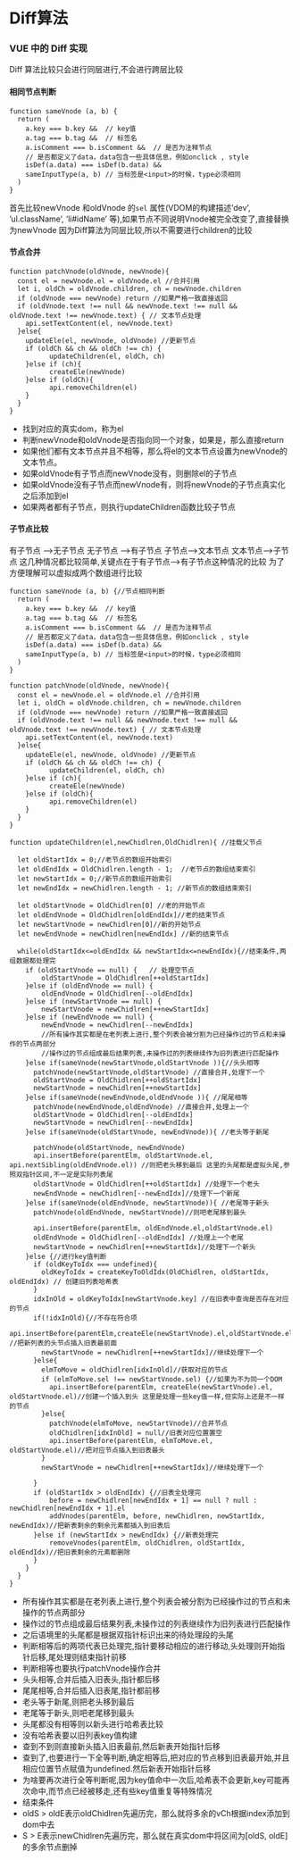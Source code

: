 # Diff算法

### VUE 中的 Diff 实现

Diff 算法比较只会进行同层进行,不会进行跨层比较

#### 相同节点判断

```
function sameVnode (a, b) {
  return (
    a.key === b.key &&  // key值
    a.tag === b.tag &&  // 标签名
    a.isComment === b.isComment &&  // 是否为注释节点
    // 是否都定义了data，data包含一些具体信息，例如onclick , style
    isDef(a.data) === isDef(b.data) &&  
    sameInputType(a, b) // 当标签是<input>的时候，type必须相同
  )
}
```

首先比较newVnode 和oldVnode 的`sel` 属性(VDOM的构建描述’dev’, ’ul.className’, ’li#idName’ 等),如果节点不同说明Vnode被完全改变了,直接替换为newVnode 因为Diff算法为同层比较,所以不需要进行children的比较

#### 节点合并

```
function patchVnode(oldVnode, newVnode){
  const el = newVnode.el = oldVnode.el //合并引用
  let i, oldCh = oldVnode.children, ch = newVnode.children
  if (oldVnode === newVnode) return //如果严格一致直接返回
  if (oldVnode.text !== null && newVnode.text !== null && oldVnode.text !== newVnode.text) { // 文本节点处理
    api.setTextContent(el, newVnode.text)
  }else{
    updateEle(el, newVnode, oldVnode) //更新节点
    if (oldCh && ch && oldCh !== ch) {
          updateChildren(el, oldCh, ch)
    }else if (ch){
          createEle(newVnode) 
    }else if (oldCh){
          api.removeChildren(el)
    }
  }
}
```

* 找到对应的真实dom，称为el
* 判断newVnode和oldVnode是否指向同一个对象，如果是，那么直接return
* 如果他们都有文本节点并且不相等，那么将el的文本节点设置为newVnode的文本节点。
* 如果oldVnode有子节点而newVnode没有，则删除el的子节点
* 如果oldVnode没有子节点而newVnode有，则将newVnode的子节点真实化之后添加到el
* 如果两者都有子节点，则执行updateChildren函数比较子节点

#### 子节点比较

有子节点 —>无子节点 无子节点 —>有子节点 子节点—>文本节点 文本节点—>子节点 这几种情况都比较简单,关键点在于有子节点—>有子节点这种情况的比较 为了方便理解可以虚拟成两个数组进行比较

```
function sameVnode (a, b) {//节点相同判断
  return (
    a.key === b.key &&  // key值
    a.tag === b.tag &&  // 标签名
    a.isComment === b.isComment &&  // 是否为注释节点
    // 是否都定义了data，data包含一些具体信息，例如onclick , style
    isDef(a.data) === isDef(b.data) &&  
    sameInputType(a, b) // 当标签是<input>的时候，type必须相同
  )
}

function patchVnode(oldVnode, newVnode){
  const el = newVnode.el = oldVnode.el //合并引用
  let i, oldCh = oldVnode.children, ch = newVnode.children
  if (oldVnode === newVnode) return //如果严格一致直接返回
  if (oldVnode.text !== null && newVnode.text !== null && oldVnode.text !== newVnode.text) { // 文本节点处理
    api.setTextContent(el, newVnode.text)
  }else{
    updateEle(el, newVnode, oldVnode) //更新节点
    if (oldCh && ch && oldCh !== ch) {
          updateChildren(el, oldCh, ch)
    }else if (ch){
          createEle(newVnode) 
    }else if (oldCh){
          api.removeChildren(el)
    }
  }
}

function updateChildren(el,newChidlren,OldChidlren){ //挂载父节点

  let oldStartIdx = 0;//老节点的数组开始索引
  let oldEndIdx = OldChidlren.length - 1;  //老节点的数组结束索引
  let newStartIdx = 0;//新节点的数组开始索引
  let newEndIdx = newChidlren.length - 1; //新节点的数组结束索引
  
  let oldStartVnode = OldChidlren[0] //老的开始节点
  let oldEndVnode = OldChidlren[oldEndIdx]//老的结束节点
  let newStartVnode = newChidlren[0]//新的开始节点
  let newEndVnode = newChidlren[newEndIdx] //新的结束节点

  while(oldStartIdx<=oldEndIdx && newStartIdx<=newEndIdx){//结束条件,两组数据都处理完
    if (oldStartVnode == null) {   // 处理空节点
        oldStartVnode = OldChidlren[++oldStartIdx] 
    }else if (oldEndVnode == null) {
        oldEndVnode = OldChidlren[--oldEndIdx]
    }else if (newStartVnode == null) {
        newStartVnode = newChidlren[++newStartIdx]
    }else if (newEndVnode == null) {
        newEndVnode = newChidlren[--newEndIdx] 
        //所有操作其实都是在老列表上进行,整个列表会被分割为已经操作过的节点和未操作的节点两部分
        //操作过的节点组成最后结果列表,未操作过的列表继续作为旧列表进行匹配操作
    }else if(sameVnode(newStartVnode,oldStartVnode )){//头头相等
      patchVnode(newStartVnode,oldStartVnode) //直接合并,处理下一个
      oldStartVnode = OldChidlren[++oldStartIdx]
      newStartVnode = newChidlren[++newStartIdx]
    }else if(sameVnode(newEndVnode,oldEndVnode )){ //尾尾相等
      patchVnode(newEndVnode,oldEndVnode) //直接合并,处理上一个
      oldStartVnode = OldChidlren[--oldEndIdx]
      newStartVnode = newChidlren[--newEndIdx]
    }else if(sameVnode(oldStartVnode, newEndVnode)){ //老头等于新尾
      
      patchVnode(oldStartVnode, newEndVnode)
      api.insertBefore(parentElm, oldStartVnode.el, api.nextSibling(oldEndVnode.el)) //则把老头移到最后 这里的头尾都是虚拟头尾,参照双指针区间,不一定是实际列表尾
      oldStartVnode = OldChidlren[++oldStartIdx] //处理下一个老头
      newEndVnode = newChidlren[--newEndIdx]//处理下一个新尾
    }else if(sameVnode(oldEndVnode, newStartVnode)){ //老尾等于新头
      patchVnode(oldEndVnode, newStartVnode)//则吧老尾移到最头

      api.insertBefore(parentElm, oldEndVnode.el,oldStartVnode.el) 
      oldEndVnode = OldChidlren[--oldEndIdx] //处理上一个老尾
      newStartVnode = newChidlren[++newStartIdx]//处理下一个新头
    }else {//进行key值判断
      if (oldKeyToIdx === undefined){
        oldKeyToIdx = createKeyToOldIdx(OldChidlren, oldStartIdx, oldEndIdx) // 创建旧列表哈希表
      }
      idxInOld = oldKeyToIdx[newStartVnode.key] //在旧表中查询是否存在对应的节点
      if(!idxInOld){//不存在符合项
        api.insertBefore(parentElm,createEle(newStartVnode).el,oldStartVnode.el) //把新列表的头节点插入旧表最前面
        newStartVnode = newChidlren[++newStartIdx]//继续处理下一个
      }else{
        elmToMove = oldChidlren[idxInOld]//获取对应的节点
        if (elmToMove.sel !== newStartVnode.sel) {//如果为不为同一个DOM 
          api.insertBefore(parentElm, createEle(newStartVnode).el, oldStartVnode.el)//创建一个插入到头 这里是处理一些key值一样,但实际上还是不一样的节点
        }else{
          patchVnode(elmToMove, newStartVnode)//合并节点
          oldChidlren[idxInOld] = null//旧表对应位置置空
          api.insertBefore(parentElm, elmToMove.el, oldStartVnode.el)//把对应节点插入到旧表最头
        }
        newStartVnode = newChidlren[++newStartIdx]//继续处理下一个

      }
      if (oldStartIdx > oldEndIdx) {//旧表全处理完
          before = newChidlren[newEndIdx + 1] == null ? null : newChidlren[newEndIdx + 1].el
          addVnodes(parentElm, before, newChidlren, newStartIdx, newEndIdx)//把新表剩余的剩余元素都插入到旧表后
      }else if (newStartIdx > newEndIdx) {//新表处理完
          removeVnodes(parentElm, oldChidlren, oldStartIdx, oldEndIdx)//把旧表剩余的元素都删除
      }
    }
  }  
}
```

* 所有操作其实都是在老列表上进行,整个列表会被分割为已经操作过的节点和未操作的节点两部分
* 操作过的节点组成最后结果列表,未操作过的列表继续作为旧列表进行匹配操作
* 之后语境里的头尾都是根据双指针标识出来的待处理段的头尾
* 判断相等后的两项代表已处理完,指针要移动相应的进行移动,头处理则开始指针后移,尾处理则结束指针前移
* 判断相等也要执行patchVnode操作合并
* 头头相等,合并后插入旧表头,指针都后移
* 尾尾相等,合并后插入旧表尾,指针都前移
* 老头等于新尾,则把老头移到最后
* 老尾等于新头,则吧老尾移到最头
* 头尾都没有相等则以新头进行哈希表比较
* 没有哈希表要以旧列表key值构建
* 查到不到则直接新头插入旧表最前,然后新表开始指针后移
* 查到了,也要进行一下全等判断,确定相等后,把对应的节点移到旧表最开始,并且相应位置节点赋值为undefined.然后新表开始指针后移
* 为啥要再次进行全等判断呢,因为key值命中一次后,哈希表不会更新,key可能再次命中,而节点已经被移走,还有些key值重复等特殊情况
* 结束条件
* oldS > oldE表示oldChidlren先遍历完，那么就将多余的vCh根据index添加到dom中去
* S > E表示newChidlren先遍历完，那么就在真实dom中将区间为\[oldS, oldE]的多余节点删掉
